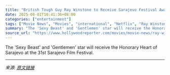 ```yaml
---
title: "British Tough Guy Ray Winstone to Receive Sarajevo Festival Award"
date: 2025-08-01T10:41:36+08:00
categories: ["entertainment"]
tags: ["Movie News", "Movies", "international", "Netflix", "Ray Winstone", "Sarajevo Film Festival", "The Gentlemen"]
summary: "The 'Sexy Beast' and 'Gentlemen' star will receive the Honorary Heart of Sarajevo at the 31st Sarajevo Film Festival."
source_url: "https://www.hollywoodreporter.com/movies/movie-news/ray-winstone-to-receive-sarajevo-festival-award-1236335640/"
---
```


The 'Sexy Beast' and 'Gentlemen' star will receive the Honorary Heart of Sarajevo at the 31st Sarajevo Film Festival.

---

*来源: [原文链接](https://www.hollywoodreporter.com/movies/movie-news/ray-winstone-to-receive-sarajevo-festival-award-1236335640/)*
